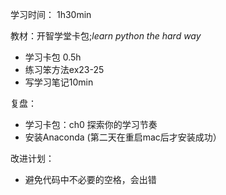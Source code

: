 学习时间： 1h30min

教材：开智学堂卡包;*learn python the hard way*

* 学习卡包 0.5h
* 练习笨方法ex23-25 
* 写学习笔记10min

复盘：

* 学习卡包：ch0 探索你的学习节奏
* 安装Anaconda (第二天在重启mac后才安装成功）

改进计划：

* 避免代码中不必要的空格，会出错
